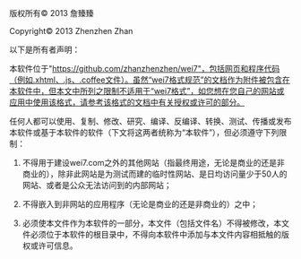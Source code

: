 版权所有© 2013 詹臻臻

Copyright© 2013 Zhenzhen Zhan

以下是所有者声明：

本软件位于"https://github.com/zhanzhenzhen/wei7"，包括网页和程序代码（例如.xhtml、.js、.coffee文件）。虽然“wei7格式规范”的文档作为附件被包含在本软件中，但本文中所列之限制不适用于“wei7格式”，如您想在您自己的网站或应用中使用该格式，请参考该格式的文档中有关授权或许可的部分。

任何人都可以使用、复制、修改、研究、编译、反编译、转换、测试、传播或发布本软件或基于本软件的软件（下文将这两者统称为“本软件”），但必须遵守下列限制：

1. 不得用于建设wei7.com之外的其他网站（指最终用途，无论是商业的还是非商业的），除非此网站是为测试而建的临时性网站、是日均访问量少于50人的网站、或者是公众无法访问到的内部网站；

2. 不得嵌入到非网站的应用程序（无论是商业的还是非商业的）之中；

3. 必须使本文件作为本软件的一部分，本文件（包括文件名）不得被修改，本文件必须位于本软件的根目录中，不得向本软件中添加与本文件内容相抵触的版权或许可信息。
